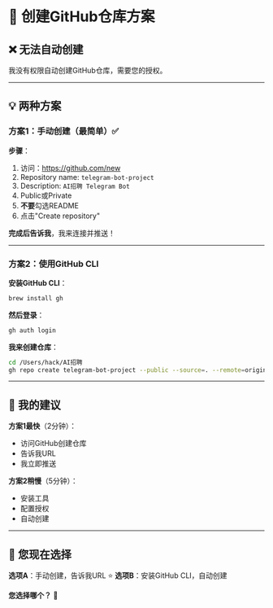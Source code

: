 # 🎯 创建GitHub仓库方案

## ❌ 无法自动创建

我没有权限自动创建GitHub仓库，需要您的授权。

---

## 💡 两种方案

### 方案1：手动创建（最简单）✅

**步骤**：
1. 访问：https://github.com/new
2. Repository name: `telegram-bot-project`
3. Description: `AI招聘 Telegram Bot`
4. Public或Private
5. **不要**勾选README
6. 点击"Create repository"

**完成后告诉我**，我来连接并推送！

---

### 方案2：使用GitHub CLI

**安装GitHub CLI**：
```bash
brew install gh
```

**然后登录**：
```bash
gh auth login
```

**我来创建仓库**：
```bash
cd /Users/hack/AI招聘
gh repo create telegram-bot-project --public --source=. --remote=origin --push
```

---

## 🎯 我的建议

**方案1最快**（2分钟）：
- 访问GitHub创建仓库
- 告诉我URL
- 我立即推送

**方案2稍慢**（5分钟）：
- 安装工具
- 配置授权
- 自动创建

---

## 📝 您现在选择

**选项A**：手动创建，告诉我URL ⭐
**选项B**：安装GitHub CLI，自动创建

**您选择哪个？** 🤔


